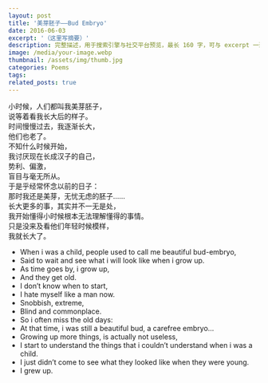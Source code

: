 ```yaml
---
layout: post
title: '美芽胚子——Bud Embryo'
date: 2016-06-03
excerpt: '（这里写摘要）'
description: 完整描述，用于搜索引擎与社交平台预览，最长 160 字，可与 excerpt 一致
image: /media/your-image.webp
thumbnail: /assets/img/thumb.jpg
categories: Poems
tags: 
related_posts: true
---
```


小时候，人们都叫我美芽胚子，  
说等着看我长大后的样子。  
时间慢慢过去，我逐渐长大，  
他们也老了。  
不知什么时候开始，  
我讨厌现在长成汉子的自己，  
势利、偏激，  
盲目与毫无所从。  
于是乎经常怀念以前的日子：  
那时我还是美芽，无忧无虑的胚子……  
长大更多的事，其实并不一无是处，  
我开始懂得小时候根本无法理解懂得的事情。  
只是没来及看他们年轻时候模样，  
我就长大了。

- When i was a child, people used to call me beautiful bud-embryo,
- Said to wait and see what i will look like when i grow up.
- As time goes by, i grow up,
- And they get old.
- I don’t know when to start,
- I hate myself like a man now.
- Snobbish, extreme,
- Blind and commonplace.
- So i often miss the old days:
- At that time, i was still a beautiful bud, a carefree embryo…
- Growing up more things, is actually not useless,
- I start to understand the things that i couldn’t understand when i was a child.
- I just didn’t come to see what they looked like when they were young.
- I grew up.